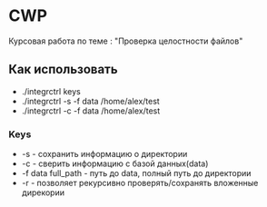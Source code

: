 # CWP
Курсовая работа по теме : "Проверка целостности файлов"

## Как использовать
* ./integrctrl keys
* ./integrctrl -s -f data /home/alex/test
* ./integrctrl -c -f data /home/alex/test 

### Keys
* -s - сохранить информацию о директории
* -с - сверить информацию с базой данных(data)
* -f data full_path - путь до data, полный путь до директории
* -r - позволяет рекурсивно проверять/сохранять вложенные дирекории


